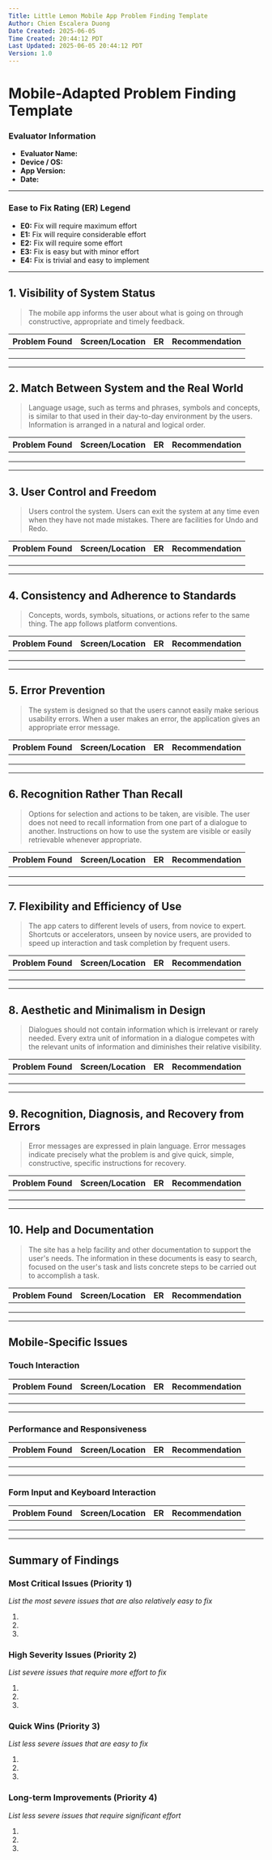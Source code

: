 ```yaml
---
Title: Little Lemon Mobile App Problem Finding Template
Author: Chien Escalera Duong
Date Created: 2025-06-05
Time Created: 20:44:12 PDT
Last Updated: 2025-06-05 20:44:12 PDT
Version: 1.0
---
```


# Mobile-Adapted Problem Finding Template

### Evaluator Information
- **Evaluator Name:**
- **Device / OS:**
- **App Version:**
- **Date:**

---

### Ease to Fix Rating (ER) Legend
- **E0:** Fix will require maximum effort
- **E1:** Fix will require considerable effort
- **E2:** Fix will require some effort
- **E3:** Fix is easy but with minor effort
- **E4:** Fix is trivial and easy to implement

---

## 1. Visibility of System Status
> The mobile app informs the user about what is going on through constructive, appropriate and timely feedback.

| Problem Found | Screen/Location | ER | Recommendation |
| :------------ | :-------------- | :- | :------------ |
|               |                 |    |               |
|               |                 |    |               |
|               |                 |    |               |

---

## 2. Match Between System and the Real World
> Language usage, such as terms and phrases, symbols and concepts, is similar to that used in their day-to-day environment by the users. Information is arranged in a natural and logical order.

| Problem Found | Screen/Location | ER | Recommendation |
| :------------ | :-------------- | :- | :------------ |
|               |                 |    |               |
|               |                 |    |               |
|               |                 |    |               |

---

## 3. User Control and Freedom
> Users control the system. Users can exit the system at any time even when they have not made mistakes. There are facilities for Undo and Redo.

| Problem Found | Screen/Location | ER | Recommendation |
| :------------ | :-------------- | :- | :------------ |
|               |                 |    |               |
|               |                 |    |               |
|               |                 |    |               |

---

## 4. Consistency and Adherence to Standards
> Concepts, words, symbols, situations, or actions refer to the same thing. The app follows platform conventions.

| Problem Found | Screen/Location | ER | Recommendation |
| :------------ | :-------------- | :- | :------------ |
|               |                 |    |               |
|               |                 |    |               |
|               |                 |    |               |

---

## 5. Error Prevention
> The system is designed so that the users cannot easily make serious usability errors. When a user makes an error, the application gives an appropriate error message.

| Problem Found | Screen/Location | ER | Recommendation |
| :------------ | :-------------- | :- | :------------ |
|               |                 |    |               |
|               |                 |    |               |
|               |                 |    |               |

---

## 6. Recognition Rather Than Recall
> Options for selection and actions to be taken, are visible. The user does not need to recall information from one part of a dialogue to another. Instructions on how to use the system are visible or easily retrievable whenever appropriate.

| Problem Found | Screen/Location | ER | Recommendation |
| :------------ | :-------------- | :- | :------------ |
|               |                 |    |               |
|               |                 |    |               |
|               |                 |    |               |

---

## 7. Flexibility and Efficiency of Use
> The app caters to different levels of users, from novice to expert. Shortcuts or accelerators, unseen by novice users, are provided to speed up interaction and task completion by frequent users.

| Problem Found | Screen/Location | ER | Recommendation |
| :------------ | :-------------- | :- | :------------ |
|               |                 |    |               |
|               |                 |    |               |
|               |                 |    |               |

---

## 8. Aesthetic and Minimalism in Design
> Dialogues should not contain information which is irrelevant or rarely needed. Every extra unit of information in a dialogue competes with the relevant units of information and diminishes their relative visibility.

| Problem Found | Screen/Location | ER | Recommendation |
| :------------ | :-------------- | :- | :------------ |
|               |                 |    |               |
|               |                 |    |               |
|               |                 |    |               |

---

## 9. Recognition, Diagnosis, and Recovery from Errors
> Error messages are expressed in plain language. Error messages indicate precisely what the problem is and give quick, simple, constructive, specific instructions for recovery.

| Problem Found | Screen/Location | ER | Recommendation |
| :------------ | :-------------- | :- | :------------ |
|               |                 |    |               |
|               |                 |    |               |
|               |                 |    |               |

---

## 10. Help and Documentation
> The site has a help facility and other documentation to support the user's needs. The information in these documents is easy to search, focused on the user's task and lists concrete steps to be carried out to accomplish a task.

| Problem Found | Screen/Location | ER | Recommendation |
| :------------ | :-------------- | :- | :------------ |
|               |                 |    |               |
|               |                 |    |               |
|               |                 |    |               |

---

## Mobile-Specific Issues

### Touch Interaction

| Problem Found | Screen/Location | ER | Recommendation |
| :------------ | :-------------- | :- | :------------ |
|               |                 |    |               |
|               |                 |    |               |
|               |                 |    |               |

---

### Performance and Responsiveness

| Problem Found | Screen/Location | ER | Recommendation |
| :------------ | :-------------- | :- | :------------ |
|               |                 |    |               |
|               |                 |    |               |
|               |                 |    |               |

---

### Form Input and Keyboard Interaction

| Problem Found | Screen/Location | ER | Recommendation |
| :------------ | :-------------- | :- | :------------ |
|               |                 |    |               |
|               |                 |    |               |
|               |                 |    |               |

---

## Summary of Findings

### Most Critical Issues (Priority 1)
*List the most severe issues that are also relatively easy to fix*

1. 
2. 
3. 

### High Severity Issues (Priority 2)
*List severe issues that require more effort to fix*

1. 
2. 
3. 

### Quick Wins (Priority 3)
*List less severe issues that are easy to fix*

1. 
2. 
3. 

### Long-term Improvements (Priority 4)
*List less severe issues that require significant effort*

1. 
2. 
3.

